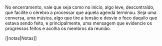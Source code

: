 
No encerramento, vale que seja como no início, algo leve, descontraído, que facilite o cérebro a processar que aquela agenda terminou. Seja uma conversa, uma música, algo que tire a tensão e desvie o foco daquilo que estava sendo feito, e principalmente, uma mensagem que evidencie os progressos feitos e acolha os membros da reunião.

[[notas|Notas]]
